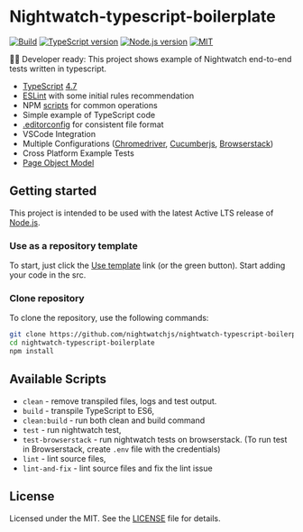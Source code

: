 # Nightwatch-typescript-boilerplate
[![Build][github-action-badge]][github-action-build]
[![TypeScript version][ts-badge]][typescript-4-7]
[![Node.js version][nodejs-badge]][nodejs]
[![MIT][license-badge]][license]

🧑‍💻 Developer ready: This project shows example of Nightwatch end-to-end tests written in typescript.

- [TypeScript][typescript] [4.7][typescript-4-7]
- [ESLint][eslint] with some initial rules recommendation
- NPM [scripts](#available-scripts) for common operations
- Simple example of TypeScript code
- [.editorconfig][editorconfig] for consistent file format
- VSCode Integration
- Multiple Configurations ([Chromedriver][chromedriver], [Cucumberjs][cucumberjs], [Browserstack][browserstack])
- Cross Platform Example Tests
- [Page Object Model][page-object-model]

## Getting started

This project is intended to be used with the latest Active LTS release of [Node.js][nodejs].

### Use as a repository template
To start, just click the [Use template][template-link] link (or the green button). Start adding your code in the src.

### Clone repository

To clone the repository, use the following commands:

```sh
git clone https://github.com/nightwatchjs/nightwatch-typescript-boilerplate
cd nightwatch-typescript-boilerplate
npm install
```

## Available Scripts

- `clean` - remove transpiled files, logs and test output.
- `build` - transpile TypeScript to ES6,
- `clean:build` - run both clean and build command
- `test` - run nightwatch test,
- `test-browserstack` - run nightwatch tests on browserstack. (To run test in Browserstack, create `.env` file with the credentials)
- `lint` - lint source files,
- `lint-and-fix` - lint source files and fix the lint issue

## License

Licensed under the MIT. See the [LICENSE][license] file for details.

[ts-badge]: https://img.shields.io/badge/TypeScript-4.7-blue.svg
[github-action-badge]: https://github.com/nightwatchjs/nightwatch-typescript-boilerplate/actions/workflows/build.yml/badge.svg
[github-action-build]: https://github.com/nightwatchjs/nightwatch-typescript-boilerplate/actions/workflows/build.yml
[typescript]: https://www.typescriptlang.org/
[typescript-4-7]: https://www.typescriptlang.org/docs/handbook/release-notes/typescript-4-7.html
[nodejs]: https://nodejs.org/dist/latest-v16.x/docs/api/
[nodejs-badge]: https://img.shields.io/badge/Node.js->=%2010.0.0-blue.svg
[license]: https://github.com/nightwatchjs/nightwatch-typescript-boilerplate/blob/main/LICENSE.md
[license-badge]: https://img.shields.io/badge/license-MIT-blue.svg
[eslint]: https://github.com/eslint/eslint
[editorconfig]: https://editorconfig.org/
[cucumberjs]: https://github.com/nightwatchjs/cucumberjs-boilerplate
[browserstack]: https://www.browserstack.com/docs/automate/selenium/getting-started/nodejs/nightwatch
[chromedriver]: https://nightwatchjs.org/gettingstarted/browser-drivers-setup/#chromedriver
[page-object-model]: https://nightwatchjs.org/guide/working-with-page-objects/
[template-link]: https://github.com/nightwatchjs/nightwatch-typescript-boilerplate/generate
